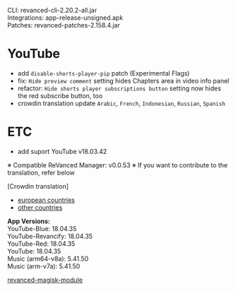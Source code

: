 CLI: revanced-cli-2.20.2-all.jar  
Integrations: app-release-unsigned.apk  
Patches: revanced-patches-2.158.4.jar  

YouTube
==
- add `disable-shorts-player-pip` patch (Experimental Flags)
- fix: `Hide preview comment` setting hides Chapters area in video info panel
- refactor: `Hide shorts player subscriptions button` setting now hides the red subscribe button, too
- crowdin translation update
`Arabic`,  `French`, `Indonesian`, `Russian`, `Spanish`

ETC
==
- add suport YouTube v18.03.42

※ Compatible ReVanced Manager: v0.0.53
※ If you want to contribute to the translation, refer below

[Crowdin translation]
- [european countries](https://crowdin.com/project/revancedextendedeu)
- [other countries](https://crowdin.com/project/revancedextended)
  
**App Versions:**  
YouTube-Blue: 18.04.35  
YouTube-Revancify: 18.04.35  
YouTube-Red: 18.04.35  
YouTube: 18.04.35  
Music (arm64-v8a): 5.41.50  
Music (arm-v7a): 5.41.50  

[revanced-magisk-module](https://github.com/nikhilbadyal/revanced-magisk-module)  
